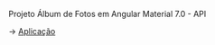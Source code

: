 Projeto Álbum de Fotos em Angular Material 7.0 - API

-> <a href="https://github.com/ellyofreitas/blog-fotos-app">Aplicação</a>

